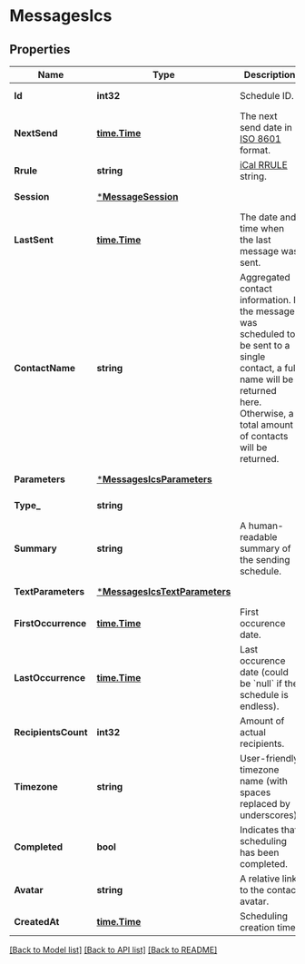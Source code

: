 # MessagesIcs

## Properties
Name | Type | Description | Notes
------------ | ------------- | ------------- | -------------
**Id** | **int32** | Schedule ID. | [default to null]
**NextSend** | [**time.Time**](time.Time.md) | The next send date in [ISO 8601](https://en.wikipedia.org/?title&#x3D;ISO_8601) format.  | [default to null]
**Rrule** | **string** | [iCal RRULE](http://www.kanzaki.com/docs/ical/rrule.html) string.  | [default to null]
**Session** | [***MessageSession**](MessageSession.md) |  | [default to null]
**LastSent** | [**time.Time**](time.Time.md) | The date and time when the last message was sent. | [default to null]
**ContactName** | **string** | Aggregated contact information. If the message was scheduled to be sent to a single contact, a full name will be returned here. Otherwise, a total amount of contacts will be returned. | [default to null]
**Parameters** | [***MessagesIcsParameters**](MessagesIcs_parameters.md) |  | [default to null]
**Type_** | **string** |  | [default to null]
**Summary** | **string** | A human-readable summary of the sending schedule. | [default to null]
**TextParameters** | [***MessagesIcsTextParameters**](MessagesIcs_textParameters.md) |  | [default to null]
**FirstOccurrence** | [**time.Time**](time.Time.md) | First occurence date. | [default to null]
**LastOccurrence** | [**time.Time**](time.Time.md) | Last occurence date (could be &#x60;null&#x60; if the schedule is endless). | [default to null]
**RecipientsCount** | **int32** | Amount of actual recipients. | [default to null]
**Timezone** | **string** | User-friendly timezone name (with spaces replaced by underscores). | [default to null]
**Completed** | **bool** | Indicates that scheduling has been completed. | [default to null]
**Avatar** | **string** | A relative link to the contact avatar. | [default to null]
**CreatedAt** | [**time.Time**](time.Time.md) | Scheduling creation time. | [default to null]

[[Back to Model list]](../README.md#documentation-for-models) [[Back to API list]](../README.md#documentation-for-api-endpoints) [[Back to README]](../README.md)


